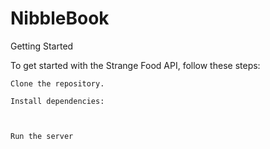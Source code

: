 # NibbleBook

Getting Started

To get started with the Strange Food API, follow these steps:

    Clone the repository.

    Install dependencies:
    


    Run the server
<!-- 

DATABASE SCHEMA 

ID: INTERGET, PRIMARY KEY
NAME: TEXT
ORIGIN: TEXT
DESCRIPTION: TEXT
RATING: INT (DEFAULT TO 0??)
IS_VEGETARIAN: BOOLEAN (DEFAULT)
DISCOVERED-DATE: DATE/TIMESTAMP
COMMENTS: TEXT -->


